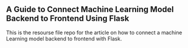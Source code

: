 ## A Guide to Connect Machine Learning Model Backend to Frontend Using Flask

This is the resourse file repo for the article on how to connect a machine Learning model backend to frontend with Flask.